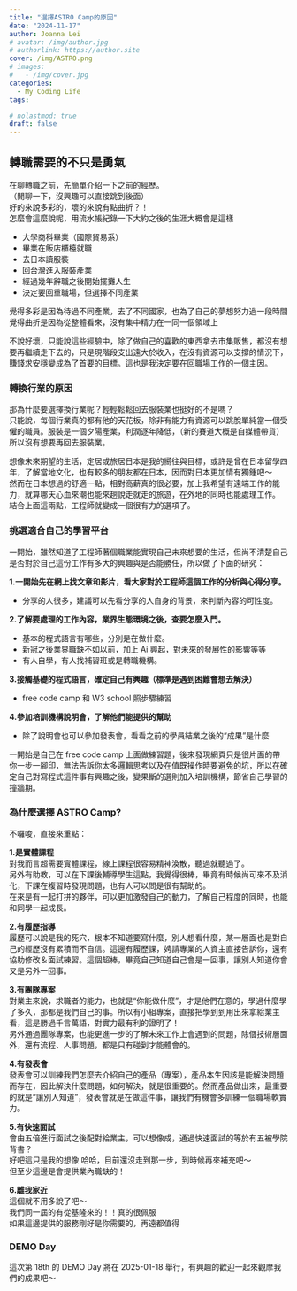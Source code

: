 ```yaml
---
title: "選擇ASTRO Camp的原因"
date: "2024-11-17"
author: Joanna Lei
# avatar: /img/author.jpg
# authorlink: https://author.site
cover: /img/ASTRO.png
# images:
#   - /img/cover.jpg
categories:
  - My Coding Life
tags:

# nolastmod: true
draft: false
---
```


## 轉職需要的不只是勇氣

<!--more-->

在聊轉職之前，先簡單介紹一下之前的經歷。  
（閒聊一下，沒興趣可以直接跳到後面）  
好的來說多彩的，壞的來說有點曲折？！  
怎麼會這麼說呢，用流水帳紀錄一下大約之後的生涯大概會是這樣

- 大學商科畢業（國際貿易系）
- 畢業在飯店櫃檯就職
- 去日本讀服裝
- 回台灣進入服裝產業
- 經過幾年辭職之後開始擺攤人生
- 決定要回重職場，但選擇不同產業

覺得多彩是因為待過不同產業，去了不同國家，也為了自己的夢想努力過一段時間  
 覺得曲折是因為從整體看來，沒有集中精力在一同一個領域上

不說好壞，只能說這些經驗中，除了做自己的喜歡的東西拿去市集販售，都沒有想要再繼續走下去的，只是現階段支出遠大於收入，在沒有資源可以支撐的情況下，賺錢求安穩變成為了首要的目標。這也是我決定要在回職場工作的一個主因。

### 轉換行業的原因

那為什麼要選擇換行業呢？輕輕鬆鬆回去服裝業也挺好的不是嗎？  
 只能說，每個行業真的都有他的天花板，除非有能力有資源可以跳脫單純當一個受僱的職員。服裝是一個夕陽產業，利潤逐年降低，（新的賽道大概是自媒體帶貨）所以沒有想要再回去服裝業。

想像未來期望的生活，定居或旅居日本是我的嚮往與目標，或許是曾在日本留學四年，了解當地文化，也有較多的朋友都在日本，因而對日本更加情有獨鍾吧～  
 然而在日本想過的舒適一點，相對高薪真的很必要，加上我希望有遠端工作的能力，就算哪天心血來潮也能來趟說走就走的旅遊，在外地的同時也能處理工作。  
 結合上面這兩點，工程師就變成一個很有力的選項了。

### 挑選適合自己的學習平台

一開始，雖然知道了工程師著個職業能實現自己未來想要的生活，但尚不清楚自己是否對於自己這份工作有多大的興趣與是否能勝任，所以做了下面的研究：

**1.一開始先在網上找文章和影片，看大家對於工程師這個工作的分析與心得分享。**

- 分享的人很多，建議可以先看分享的人自身的背景，來判斷內容的可性度。

**2.了解要處理的工作內容，業界生態環境之後，查要怎麼入門。**

- 基本的程式語言有哪些，分別是在做什麼。
- 新冠之後業界職缺不如以前，加上 Ai 興起，對未來的發展性的影響等等
- 有人自學，有人找補習班或是轉職機構。

**3.接觸基礎的程式語言，確定自己有興趣（標準是遇到困難會想去解決）**

- free code camp 和 W3 school 照步驟練習

**4.參加培訓機構說明會，了解他們能提供的幫助**

- 除了說明會也可以參加發表會，看看之前的學員結業之後的“成果”是什麼

一開始是自己在 free code camp 上面做練習題，後來發現網頁只是很片面的帶你一步一腳印，無法告訴你太多邏輯思考以及在值既操作時要避免的坑，所以在確定自己對寫程式這件事有興趣之後，變果斷的選則加入培訓機構，節省自己學習的撞牆期。

### 為什麼選擇 ASTRO Camp?

不囉唆，直接來重點：

**1.是實體課程**  
對我而言超需要實體課程，線上課程很容易精神渙散，聽過就聽過了。  
另外有助教，可以在下課後輔導學生這點，我覺得很棒，畢竟有時候尚可來不及消化，下課在複習時發現問題，也有人可以問是很有幫助的。  
在來是有一起打拼的夥伴，可以更加激發自己的動力，了解自己程度的同時，也能和同學一起成長。

**2.有履歷指導**  
履歷可以說是我的死穴，根本不知道要寫什麼，別人想看什麼，某一層面也是對自己的經歷沒有累積而不自信。這邊有履歷課，娉請專業的人資主直接告訴你，還有協助修改＆面試練習。這個超棒，畢竟自己知道自己會是一回事，讓別人知道你會又是另外一回事。

**3.有團隊專案**  
對業主來說，求職者的能力，也就是“你能做什麼”，才是他們在意的，學過什麼學了多久，那都是我們自己的事。所以有小組專案，直接把學到到用出來拿給業主看，這是勝過千言萬語，對實力最有利的證明了！  
另外通過團隊專案，也能更進一步的了解未來工作上會遇到的問題，除個技術層面外，還有流程、人事問題，都是只有碰到才能體會的。

**4.有發表會**  
發表會可以訓練我們怎麼去介紹自己的產品（專案），產品本生因該是能解決問題而存在，因此解決什麼問題，如何解決，就是很重要的。然而產品做出來，最重要的就是“讓別人知道”，發表會就是在做這件事，讓我們有機會多訓練一個職場軟實力。

**5.有快速面試**  
會由五倍進行面試之後配對給業主，可以想像成，通過快速面試的等於有五被學院背書？  
好吧這只是我的想像 哈哈，目前還沒走到那一步，到時候再來補充吧～  
但至少這邊是會提供業內職缺的！

**6.離我家近**  
這個就不用多說了吧～  
我們同一屆的有從基隆來的！！真的很佩服  
如果這邊提供的服務剛好是你需要的，再遠都值得

### DEMO Day

這次第 18th 的 DEMO Day 將在 2025-01-18 舉行，有興趣的歡迎一起來觀摩我們的成果吧～
